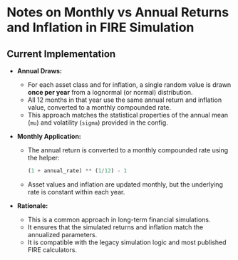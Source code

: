 # Notes on Monthly vs Annual Returns and Inflation in FIRE Simulation

## Current Implementation

- **Annual Draws:**  
  - For each asset class and for inflation, a single random value is drawn **once per year** from a lognormal (or normal) distribution.
  - All 12 months in that year use the same annual return and inflation value, converted to a monthly compounded rate.
  - This approach matches the statistical properties of the annual mean (`mu`) and volatility (`sigma`) provided in the config.

- **Monthly Application:**  
  - The annual return is converted to a monthly compounded rate using the helper:

    ```python
    (1 + annual_rate) ** (1/12) - 1
    ```

  - Asset values and inflation are updated monthly, but the underlying rate is constant within each year.

- **Rationale:**  
  - This is a common approach in long-term financial simulations.
  - It ensures that the simulated returns and inflation match the annualized parameters.
  - It is compatible with the legacy simulation logic and most published FIRE calculators.
